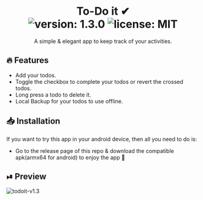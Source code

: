 <div align="center">
	<h1>To-Do it ✔<br>
	<img alt="version: 1.3.0" src="https://img.shields.io/badge/version-v1.3.0-blue">
	<img alt="license: MIT" src="https://img.shields.io/badge/license-MIT-red">
	</h1>
</div>

<p align='center'>
A simple & elegant app to keep track of your activities.
</p>

## 🔥 Features

- Add your todos.
- Toggle the checkbox to complete your todos or revert the crossed todos.
- Long press a todo to delete it.
- Local Backup for your todos to use offline.

## 📥 Installation

If you want to try this app in your android device, then all you need to do is:

- Go to the release page of this repo & download the compatible apk(armx64 for android) to enjoy the app 🤞

## ⏯ Preview

![todoit-v1.3](https://user-images.githubusercontent.com/46846821/95016000-ad137b80-0669-11eb-8b47-24d162e1ed8a.gif)
